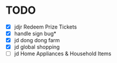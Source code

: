 # TODO
* [x] jdjr Redeem Prize Tickets
* [x] handle sign bug* 
* [x] jd dong dong farm
* [x] jd global shopping
* [ ] jd Home Appliances & Household Items
